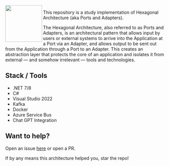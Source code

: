 <img align="left" width="116" height="116" src="https://raw.githubusercontent.com/rcarneironet/valhalla-clean-architecture/master/valhalla-logo.png" />

This repository is a study implementation of Hexagonal Architecture (aka Ports and Adapters).

The Hexagonal Architecture, also referred to as Ports and Adapters, is an architectural pattern that allows input by users or external systems to arrive into the Application at a Port via an Adapter, and allows output to be sent out from the Application through a Port to an Adapter. This creates an abstraction layer that protects the core of an application and isolates it from external — and somehow irrelevant — tools and technologies.

## Stack / Tools
* .NET 7/8
* C#
* Visual Studio 2022
* Kafka
* Docker
* Azure Service Bus
* Chat GPT Integration

## Want to help?

Open an issue [here](https://github.com/rcarneironet/valhalla-hexagonal-architecture/issues/new) or open a PR.

If by any means this architecture helped you, star the repo!
